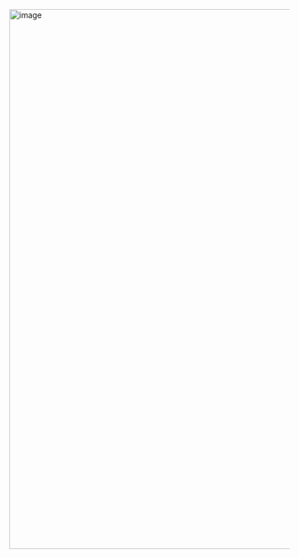 <img width="1912" height="969" alt="image" src="https://github.com/user-attachments/assets/82472d7b-1903-4d01-acd3-b3df31bff2a0" />
